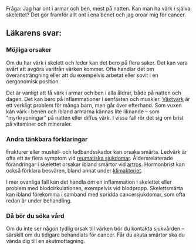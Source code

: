 Fråga: Jag har ont i armar och ben, mest på natten. Kan man ha värk i själva skelettet? Det gör framför allt ont i ena benet och jag oroar mig för cancer.

Läkarens svar:
--------------

### Möjliga orsaker

Om du har värk i skelett och leder kan det bero på flera saker. Det kan vara svårt att avgöra varifrån värken kommer. Ofta handlar det om överansträngning eller att du exempelvis arbetat eller sovit i en oergonomisk position.

Det är vanligt att få värk i armar och ben i alla åldrar, både på natten och dagen. Det kan bero på inflammationer i senfästen och muskler. [Växtvärk](https://www.kry.se/fakta/vaxtvark/ "vaxtvark") är ett verkligt problem för många barn, men går över efterhand. Som vuxen kan värk i benen och ibland armarna kännas lite liknande – som “myrkrypningar” på natten eller diffus värk. I vissa fall rör det sig om brist på vitaminer och mineraler.

### Andra tänkbara förklaringar

Frakturer eller muskel- och ledbandsskador kan orsaka smärta. Ledvärk är ofta ett av flera symptom vid [reumatiska sjukdomar](https://www.kry.se/fakta/reumatism/ "reumatiska-sjukdomar"). Åldersrelaterade förändringar i skelettet orsakar ibland smärtor vid [artros](https://www.kry.se/fakta/artros/ "artros"). Hormonbrist kan också förklara besvären, bland annat under [klimakteriet](https://www.kry.se/fakta/klimakteriet/ "klimakteriet").

I mer ovanliga fall kan det handla om en inflammation i skelettet eller problem med blodcirkulationen, exempelvis vid blodpropp. Skelettsmärta kan ibland förekomma i samband med spridda cancersjukdomar, som ofta redan är under behandling.

### Då bör du söka vård

Om du inte ser någon tydlig orsak till värken bör du kontakta sjukvården – särskilt om du tidigare behandlats för cancer. Får du akuta smärtor ska du vända dig till en akutmottagning.